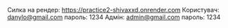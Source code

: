 Силка на рендер:
https://practice2-shivaxxd.onrender.com
Користувач:
danylo@gmail.com
пароль:
1234
Адмін:
admin@gmail.com
пароль:
1234
